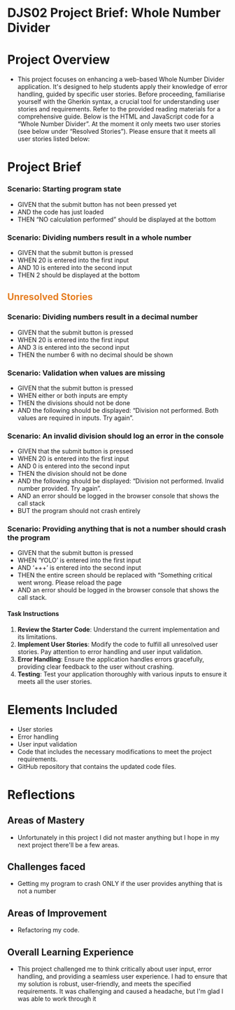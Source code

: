 # DJS02 Project Brief: Whole Number Divider

# Project Overview
- This project focuses on enhancing a web-based Whole Number Divider application. It's designed to help students apply their knowledge of error handling, guided by specific user stories. Before proceeding, familiarise yourself with the Gherkin syntax, a crucial tool for understanding user stories and requirements. Refer to the provided reading materials for a comprehensive guide. Below is the HTML and JavaScript code for a “Whole Number Divider”. At the moment it only meets two user stories (see below under “Resolved Stories”). Please ensure that it meets all user stories listed below:

# Project Brief
### Scenario: Starting program state
- GIVEN that the submit button has not been pressed yet
- AND the code has just loaded
- THEN “NO calculation performed” should be displayed at the bottom

### Scenario: Dividing numbers result in a whole number
- GIVEN that the submit button is pressed
- WHEN 20 is entered into the first input
- AND 10 is entered into the second input
- THEN 2 should be displayed at the bottom
 
<h2 style="color:#e67e22">Unresolved Stories</h2> 

### Scenario: Dividing numbers result in a decimal number
- GIVEN that the submit button is pressed
- WHEN 20 is entered into the first input
- AND 3 is entered into the second input
- THEN the number 6 with no decimal should be shown
 
### Scenario: Validation when values are missing
- GIVEN that the submit button is pressed
- WHEN either or both inputs are empty
- THEN the divisions should not be done
- AND the following should be displayed: “Division not performed. Both values are required in inputs. Try again”.
 
### Scenario: An invalid division should log an error in the console
- GIVEN that the submit button is pressed
- WHEN 20 is entered into the first input
- AND 0 is entered into the second input
- THEN the division should not be done
- AND the following should be displayed: “Division not performed. Invalid number provided. Try again”.
- AND an error should be logged in the browser console that shows the call stack
- BUT the program should not crash entirely
 
### Scenario: Providing anything that is not a number should crash the program
- GIVEN that the submit button is pressed
- WHEN ‘YOLO’ is entered into the first input
- AND ‘+++’ is entered into the second input
- THEN the entire screen should be replaced with “Something critical went wrong. Please reload the page
- AND an error should be logged in the browser console that shows the call stack.

#### Task Instructions
1. **Review the Starter Code**: Understand the current implementation and its limitations.
2. **Implement User Stories**: Modify the code to fulfill all unresolved user stories. Pay attention to error handling and user input validation.
3. **Error Handling**: Ensure the application handles errors gracefully, providing clear feedback to the user without crashing.
4. **Testing**: Test your application thoroughly with various inputs to ensure it meets all the user stories.

# Elements Included 
- User stories
- Error handling
- User input validation
- Code that includes the necessary modifications to meet the project requirements.
- GitHub repository that contains the updated code files.

# Reflections
## Areas of Mastery 
- Unfortunately in this project I did not master anything but I hope in my next project there'll be a few areas.

## Challenges faced
- Getting my program to crash ONLY if the user provides anything that is not a number 

## Areas of Improvement
- Refactoring my code. 

## Overall Learning Experience
- This project challenged me to think critically about user input, error handling, and providing a seamless user experience. I had to ensure that my solution is robust, user-friendly, and meets the specified requirements. It was challenging and caused a headache, but I'm glad I was able to work through it

